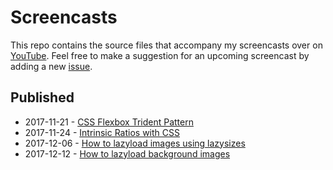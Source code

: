 # Screencasts

This repo contains the source files that accompany my screencasts over on [YouTube](https://www.youtube.com/channel/UC2jJoQlzvLPvnYfowAEVaOg). Feel free to make a suggestion for an upcoming screencast by adding a new [issue](https://github.com/alexcarpenter/screencasts/issues/new).

## Published
- 2017-11-21 - [CSS Flexbox Trident Pattern](https://www.youtube.com/watch?v=7HE_ByY4hDo)
- 2017-11-24 - [Intrinsic Ratios with CSS](https://www.youtube.com/watch?v=iSaBRUgAXnk)
- 2017-12-06 - [How to lazyload images using lazysizes](https://www.youtube.com/watch?v=Uwnmn65cMec)
- 2017-12-12 - [How to lazyload background images](https://www.youtube.com/watch?v=UFKlvJO6GoA)
